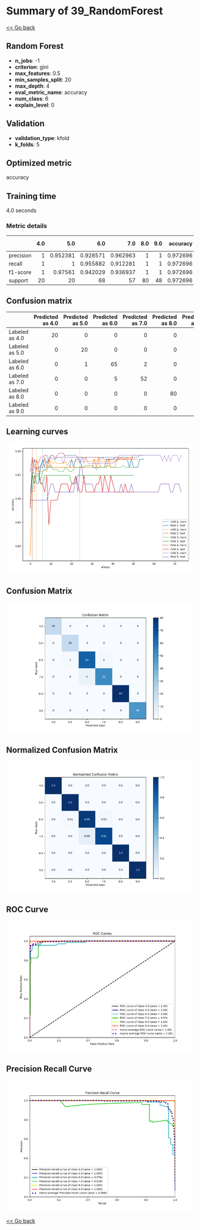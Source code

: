 # Summary of 39_RandomForest

[<< Go back](../README.md)


## Random Forest
- **n_jobs**: -1
- **criterion**: gini
- **max_features**: 0.5
- **min_samples_split**: 20
- **max_depth**: 4
- **eval_metric_name**: accuracy
- **num_class**: 6
- **explain_level**: 0

## Validation
 - **validation_type**: kfold
 - **k_folds**: 5

## Optimized metric
accuracy

## Training time

4.0 seconds

### Metric details
|           |   4.0 |       5.0 |       6.0 |       7.0 |   8.0 |   9.0 |   accuracy |   macro avg |   weighted avg |   logloss |
|:----------|------:|----------:|----------:|----------:|------:|------:|-----------:|------------:|---------------:|----------:|
| precision |     1 |  0.952381 |  0.928571 |  0.962963 |     1 |     1 |   0.972696 |    0.973986 |       0.972967 |  0.223168 |
| recall    |     1 |  1        |  0.955882 |  0.912281 |     1 |     1 |   0.972696 |    0.978027 |       0.972696 |  0.223168 |
| f1-score  |     1 |  0.97561  |  0.942029 |  0.936937 |     1 |     1 |   0.972696 |    0.975763 |       0.972613 |  0.223168 |
| support   |    20 | 20        | 68        | 57        |    80 |    48 |   0.972696 |  293        |     293        |  0.223168 |


## Confusion matrix
|                |   Predicted as 4.0 |   Predicted as 5.0 |   Predicted as 6.0 |   Predicted as 7.0 |   Predicted as 8.0 |   Predicted as 9.0 |
|:---------------|-------------------:|-------------------:|-------------------:|-------------------:|-------------------:|-------------------:|
| Labeled as 4.0 |                 20 |                  0 |                  0 |                  0 |                  0 |                  0 |
| Labeled as 5.0 |                  0 |                 20 |                  0 |                  0 |                  0 |                  0 |
| Labeled as 6.0 |                  0 |                  1 |                 65 |                  2 |                  0 |                  0 |
| Labeled as 7.0 |                  0 |                  0 |                  5 |                 52 |                  0 |                  0 |
| Labeled as 8.0 |                  0 |                  0 |                  0 |                  0 |                 80 |                  0 |
| Labeled as 9.0 |                  0 |                  0 |                  0 |                  0 |                  0 |                 48 |

## Learning curves
![Learning curves](learning_curves.png)
## Confusion Matrix

![Confusion Matrix](confusion_matrix.png)


## Normalized Confusion Matrix

![Normalized Confusion Matrix](confusion_matrix_normalized.png)


## ROC Curve

![ROC Curve](roc_curve.png)


## Precision Recall Curve

![Precision Recall Curve](precision_recall_curve.png)



[<< Go back](../README.md)

